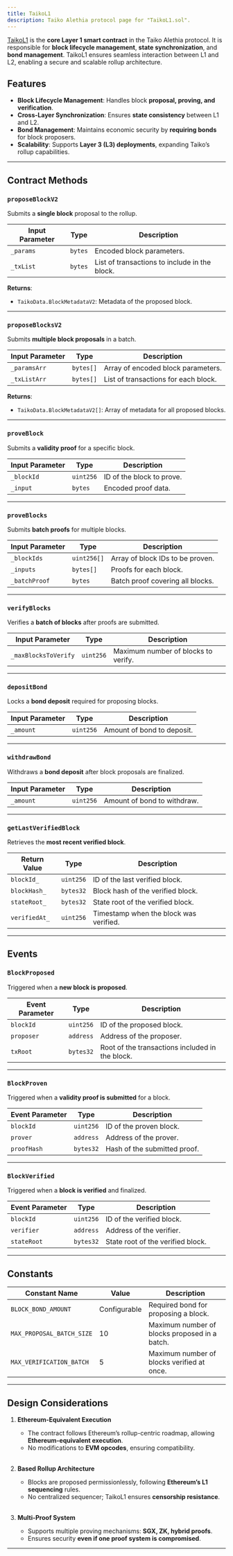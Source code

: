 ```yaml
---
title: TaikoL1
description: Taiko Alethia protocol page for "TaikoL1.sol".
---
```


[TaikoL1](https://github.com/taikoxyz/taiko-mono/blob/main/packages/protocol/contracts/layer1/based/TaikoL1.sol) is the **core Layer 1 smart contract** in the Taiko Alethia protocol. It is responsible for **block lifecycle management**, **state synchronization**, and **bond management**. TaikoL1 ensures seamless interaction between L1 and L2, enabling a secure and scalable rollup architecture.

## Features

- **Block Lifecycle Management**: Handles block **proposal, proving, and verification**.
- **Cross-Layer Synchronization**: Ensures **state consistency** between L1 and L2.
- **Bond Management**: Maintains economic security by **requiring bonds** for block proposers.
- **Scalability**: Supports **Layer 3 (L3) deployments**, expanding Taiko’s rollup capabilities.

---

## Contract Methods

### `proposeBlockV2`

Submits a **single block** proposal to the rollup.

| Input Parameter | Type    | Description                                   |
| --------------- | ------- | --------------------------------------------- |
| `_params`       | `bytes` | Encoded block parameters.                     |
| `_txList`       | `bytes` | List of transactions to include in the block. |

**Returns**:

- `TaikoData.BlockMetadataV2`: Metadata of the proposed block.

---

### `proposeBlocksV2`

Submits **multiple block proposals** in a batch.

| Input Parameter | Type      | Description                          |
| --------------- | --------- | ------------------------------------ |
| `_paramsArr`    | `bytes[]` | Array of encoded block parameters.   |
| `_txListArr`    | `bytes[]` | List of transactions for each block. |

**Returns**:

- `TaikoData.BlockMetadataV2[]`: Array of metadata for all proposed blocks.

---

### `proveBlock`

Submits a **validity proof** for a specific block.

| Input Parameter | Type      | Description               |
| --------------- | --------- | ------------------------- |
| `_blockId`      | `uint256` | ID of the block to prove. |
| `_input`        | `bytes`   | Encoded proof data.       |

---

### `proveBlocks`

Submits **batch proofs** for multiple blocks.

| Input Parameter | Type        | Description                      |
| --------------- | ----------- | -------------------------------- |
| `_blockIds`     | `uint256[]` | Array of block IDs to be proven. |
| `_inputs`       | `bytes[]`   | Proofs for each block.           |
| `_batchProof`   | `bytes`     | Batch proof covering all blocks. |

---

### `verifyBlocks`

Verifies a **batch of blocks** after proofs are submitted.

| Input Parameter      | Type      | Description                         |
| -------------------- | --------- | ----------------------------------- |
| `_maxBlocksToVerify` | `uint256` | Maximum number of blocks to verify. |

---

### `depositBond`

Locks a **bond deposit** required for proposing blocks.

| Input Parameter | Type      | Description                |
| --------------- | --------- | -------------------------- |
| `_amount`       | `uint256` | Amount of bond to deposit. |

---

### `withdrawBond`

Withdraws a **bond deposit** after block proposals are finalized.

| Input Parameter | Type      | Description                 |
| --------------- | --------- | --------------------------- |
| `_amount`       | `uint256` | Amount of bond to withdraw. |

---

### `getLastVerifiedBlock`

Retrieves the **most recent verified block**.

| Return Value  | Type      | Description                            |
| ------------- | --------- | -------------------------------------- |
| `blockId_`    | `uint256` | ID of the last verified block.         |
| `blockHash_`  | `bytes32` | Block hash of the verified block.      |
| `stateRoot_`  | `bytes32` | State root of the verified block.      |
| `verifiedAt_` | `uint256` | Timestamp when the block was verified. |

---

## Events

### `BlockProposed`

Triggered when a **new block is proposed**.

| Event Parameter | Type      | Description                                     |
| --------------- | --------- | ----------------------------------------------- |
| `blockId`       | `uint256` | ID of the proposed block.                       |
| `proposer`      | `address` | Address of the proposer.                        |
| `txRoot`        | `bytes32` | Root of the transactions included in the block. |

---

### `BlockProven`

Triggered when a **validity proof is submitted** for a block.

| Event Parameter | Type      | Description                  |
| --------------- | --------- | ---------------------------- |
| `blockId`       | `uint256` | ID of the proven block.      |
| `prover`        | `address` | Address of the prover.       |
| `proofHash`     | `bytes32` | Hash of the submitted proof. |

---

### `BlockVerified`

Triggered when a **block is verified** and finalized.

| Event Parameter | Type      | Description                       |
| --------------- | --------- | --------------------------------- |
| `blockId`       | `uint256` | ID of the verified block.         |
| `verifier`      | `address` | Address of the verifier.          |
| `stateRoot`     | `bytes32` | State root of the verified block. |

---

## Constants

| Constant Name             | Value        | Description                                   |
| ------------------------- | ------------ | --------------------------------------------- |
| `BLOCK_BOND_AMOUNT`       | Configurable | Required bond for proposing a block.          |
| `MAX_PROPOSAL_BATCH_SIZE` | 10           | Maximum number of blocks proposed in a batch. |
| `MAX_VERIFICATION_BATCH`  | 5            | Maximum number of blocks verified at once.    |

---

## Design Considerations

1. **Ethereum-Equivalent Execution**

   - The contract follows Ethereum’s rollup-centric roadmap, allowing **Ethereum-equivalent execution**.
   - No modifications to **EVM opcodes**, ensuring compatibility.

    </br>

2. **Based Rollup Architecture**

   - Blocks are proposed permissionlessly, following **Ethereum’s L1 sequencing** rules.
   - No centralized sequencer; TaikoL1 ensures **censorship resistance**.

    </br>

3. **Multi-Proof System**

   - Supports multiple proving mechanisms: **SGX, ZK, hybrid proofs**.
   - Ensures security **even if one proof system is compromised**.

---
